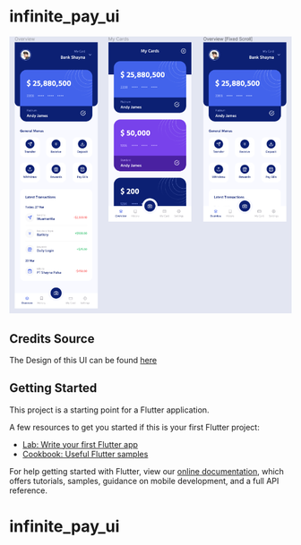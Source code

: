 # infinite_pay_ui

![Screenshot](https://raw.githubusercontent.com/aisivan36/infinite_pay_ui/main/screenshot/image.png)

## Credits Source

The Design of this UI can be found [here](https://shaynakit.com/details/infinite-pay-app)

## Getting Started

This project is a starting point for a Flutter application.

A few resources to get you started if this is your first Flutter project:

- [Lab: Write your first Flutter app](https://flutter.dev/docs/get-started/codelab)
- [Cookbook: Useful Flutter samples](https://flutter.dev/docs/cookbook)

For help getting started with Flutter, view our
[online documentation](https://flutter.dev/docs), which offers tutorials,
samples, guidance on mobile development, and a full API reference.

# infinite_pay_ui
